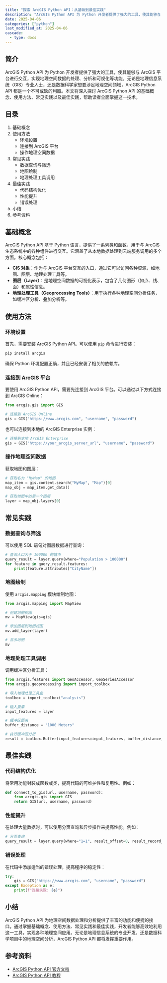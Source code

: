 ```yaml
---
title: "探索 ArcGIS Python API：从基础到最佳实践"
description: "ArcGIS Python API 为 Python 开发者提供了强大的工具，使其能够与 ArcGIS 平台进行交互，实现地理空间数据的处理、分析和可视化等功能。无论是地理信息系统（GIS）专业人士，还是数据科学家想要涉足地理空间领域，ArcGIS Python API 都是一个不可或缺的利器。本文将深入探讨 ArcGIS Python API 的基础概念、使用方法、常见实践以及最佳实践，帮助读者全面掌握这一技术。"
date: 2025-04-06
categories: ["python"]
last_modified_at: 2025-04-06
cascade:
  - type: docs
---
```



## 简介
ArcGIS Python API 为 Python 开发者提供了强大的工具，使其能够与 ArcGIS 平台进行交互，实现地理空间数据的处理、分析和可视化等功能。无论是地理信息系统（GIS）专业人士，还是数据科学家想要涉足地理空间领域，ArcGIS Python API 都是一个不可或缺的利器。本文将深入探讨 ArcGIS Python API 的基础概念、使用方法、常见实践以及最佳实践，帮助读者全面掌握这一技术。

<!-- more -->
## 目录
1. 基础概念
2. 使用方法
    - 环境设置
    - 连接到 ArcGIS 平台
    - 操作地理空间数据
3. 常见实践
    - 数据查询与筛选
    - 地图绘制
    - 地理处理工具调用
4. 最佳实践
    - 代码结构优化
    - 性能提升
    - 错误处理
5. 小结
6. 参考资料

## 基础概念
ArcGIS Python API 基于 Python 语言，提供了一系列类和函数，用于与 ArcGIS 生态系统中的各种组件进行交互。它涵盖了从本地数据处理到云端服务调用的多个方面。核心概念包括：
- **GIS 对象**：作为与 ArcGIS 平台交互的入口，通过它可以访问各种资源，如地图、图层、地理处理工具等。
- **图层（Layer）**：是地理空间数据的可视化表示，包含了几何图形（如点、线、面）和属性信息。
- **地理处理工具（Geoprocessing Tools）**：用于执行各种地理空间分析任务，如缓冲区分析、叠加分析等。

## 使用方法
### 环境设置
首先，需要安装 ArcGIS Python API。可以使用 `pip` 命令进行安装：
```bash
pip install arcgis
```
确保 Python 环境配置正确，并且已经安装了相关的依赖库。

### 连接到 ArcGIS 平台
要使用 ArcGIS Python API，需要先连接到 ArcGIS 平台。可以通过以下方式连接到 ArcGIS Online：
```python
from arcgis.gis import GIS

# 连接到 ArcGIS Online
gis = GIS("https://www.arcgis.com", "username", "password")
```
也可以连接到本地的 ArcGIS Enterprise 实例：
```python
# 连接到本地 ArcGIS Enterprise
gis = GIS("https://your_arcgis_server_url", "username", "password")
```

### 操作地理空间数据
获取地图和图层：
```python
# 获取名为 "MyMap" 的地图
map_item = gis.content.search("MyMap", "Map")[0]
map_obj = map_item.get_data()

# 获取地图中的第一个图层
layer = map_obj.layers[0]
```

## 常见实践
### 数据查询与筛选
可以使用 SQL 语句对图层数据进行查询：
```python
# 查询人口大于 100000 的城市
query_result = layer.query(where="Population > 100000")
for feature in query_result.features:
    print(feature.attributes["CityName"])
```

### 地图绘制
使用 `arcgis.mapping` 模块绘制地图：
```python
from arcgis.mapping import MapView

# 创建地图视图
mv = MapView(gis=gis)

# 添加图层到地图视图
mv.add_layer(layer)

# 显示地图
mv
```

### 地理处理工具调用
调用缓冲区分析工具：
```python
from arcgis.features import GeoAccessor, GeoSeriesAccessor
from arcgis.geoprocessing import import_toolbox

# 导入地理处理工具盒
toolbox = import_toolbox("analysis")

# 输入要素
input_features = layer

# 缓冲区距离
buffer_distance = "1000 Meters"

# 执行缓冲区分析
result = toolbox.Buffer(input_features=input_features, buffer_distance_or_field=buffer_distance)
```

## 最佳实践
### 代码结构优化
将常用功能封装成函数或类，提高代码的可维护性和复用性。例如：
```python
def connect_to_gis(url, username, password):
    from arcgis.gis import GIS
    return GIS(url, username, password)
```

### 性能提升
在处理大量数据时，可以使用分页查询和异步操作来提高性能。例如：
```python
# 分页查询
query_result = layer.query(where="1=1", result_offset=0, result_record_count=1000)
```

### 错误处理
在代码中添加适当的错误处理，提高程序的稳定性：
```python
try:
    gis = GIS("https://www.arcgis.com", "username", "password")
except Exception as e:
    print(f"连接失败: {e}")
```

## 小结
ArcGIS Python API 为地理空间数据处理和分析提供了丰富的功能和便捷的接口。通过掌握基础概念、使用方法、常见实践和最佳实践，开发者能够高效地利用这一工具，实现各种地理空间应用。无论是地理信息系统的专业开发，还是数据科学项目中的地理空间分析，ArcGIS Python API 都将发挥重要作用。

## 参考资料
- [ArcGIS Python API 官方文档](https://developers.arcgis.com/python/)
- [ArcGIS Python API 教程](https://www.esri.com/arcgis-blog/products/product/geoprocessing/using-arcgis-python-api/)